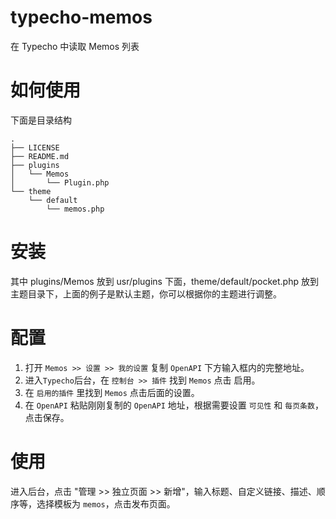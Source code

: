 # typecho-memos
在 Typecho 中读取 Memos 列表

# 如何使用
下面是目录结构

```
.
├── LICENSE
├── README.md
├── plugins
│   └── Memos
│       └── Plugin.php
└── theme
    └── default
        └── memos.php

```

# 安装 

其中 plugins/Memos 放到 usr/plugins 下面，theme/default/pocket.php 放到主题目录下，上面的例子是默认主题，你可以根据你的主题进行调整。

# 配置

1. 打开 `Memos >> 设置 >> 我的设置` 复制 `OpenAPI` 下方输入框内的完整地址。
2. 进入`Typecho`后台，在 `控制台 >> 插件` 找到 `Memos` 点击 启用。
3. 在 `启用的插件` 里找到 `Memos` 点击后面的设置。
4. 在 `OpenAPI` 粘贴刚刚复制的 `OpenAPI` 地址，根据需要设置 `可见性` 和 `每页条数`，点击保存。

# 使用

进入后台，点击 "管理 >> 独立页面 >> 新增"，输入标题、自定义链接、描述、顺序等，选择模板为 `memos`，点击发布页面。
